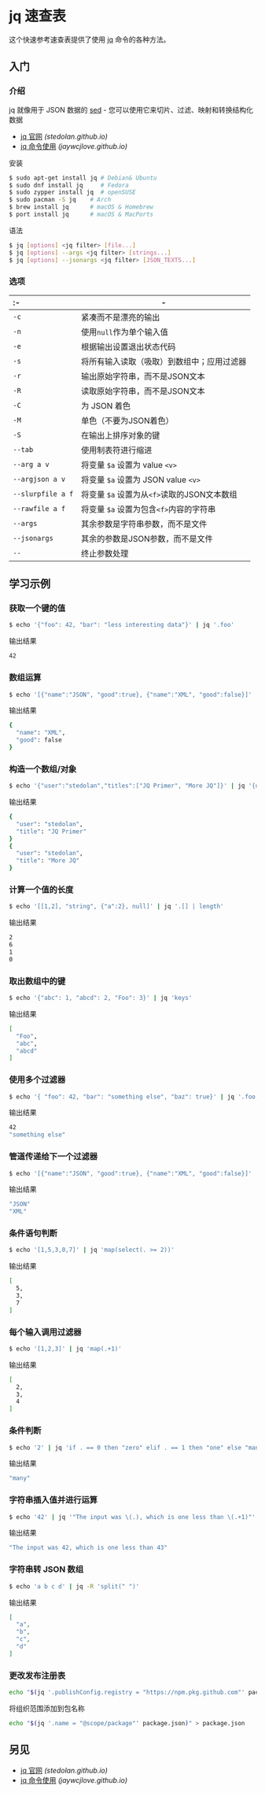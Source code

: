 jq 速查表
===

这个快速参考速查表提供了使用 [jq](https://stedolan.github.io/jq/) 命令的各种方法。

入门
----

### 介绍

jq 就像用于 JSON 数据的 [sed](./sed.md) - 您可以使用它来切片、过滤、映射和转换结构化数据

- [jq 官网](https://stedolan.github.io/jq/) _(stedolan.github.io)_
- [jq 命令使用](https://jaywcjlove.github.io/linux-command/c/jq.html) _(jaywcjlove.github.io)_

安装

```bash
$ sudo apt-get install jq # Debian& Ubuntu
$ sudo dnf install jq     # Fedora
$ sudo zypper install jq  # openSUSE
$ sudo pacman -S jq    # Arch
$ brew install jq      # macOS & Homebrew
$ port install jq      # macOS & MacPorts
```

语法

```bash
$ jq [options] <jq filter> [file...]
$ jq [options] --args <jq filter> [strings...]
$ jq [options] --jsonargs <jq filter> [JSON_TEXTS...]
```
<!--rehype:className=wrap-text -->

### 选项
<!--rehype:wrap-class=col-span-2-->

:- | -
:- | -
`-c`               | 紧凑而不是漂亮的输出
`-n`               | 使用`null`作为单个输入值
`-e`               | 根据输出设置退出状态代码
`-s`               | 将所有输入读取（吸取）到数组中；应用过滤器
`-r`               | 输出原始字符串，而不是JSON文本
`-R`               | 读取原始字符串，而不是JSON文本
`-C`               | 为 JSON 着色
`-M`               | 单色（不要为JSON着色）
`-S`               | 在输出上排序对象的键
`--tab`            | 使用制表符进行缩进
`--arg a v`        | 将变量 `$a` 设置为 value `<v>`
`--argjson a v`    | 将变量 `$a` 设置为 JSON value `<v>`
`--slurpfile a f`  | 将变量 `$a` 设置为从`<f>`读取的JSON文本数组
`--rawfile a f`    | 将变量 `$a` 设置为包含`<f>`内容的字符串
`--args`           | 其余参数是字符串参数，而不是文件
`--jsonargs`       | 其余的参数是JSON参数，而不是文件
`--`               | 终止参数处理

学习示例
---

### 获取一个键的值

```bash
$ echo '{"foo": 42, "bar": "less interesting data"}' | jq '.foo'
```
<!--rehype:className=wrap-text -->

输出结果

```bash
42
```

### 数组运算

```bash
$ echo '[{"name":"JSON", "good":true}, {"name":"XML", "good":false}]' | jq '.[1]'
```
<!--rehype:className=wrap-text -->

输出结果

```bash
{
  "name": "XML",
  "good": false
}
```

### 构造一个数组/对象

```bash
$ echo '{"user":"stedolan","titles":["JQ Primer", "More JQ"]}' | jq '{user, title: .titles[]}'
```
<!--rehype:className=wrap-text -->

输出结果

```bash
{
  "user": "stedolan",
  "title": "JQ Primer"
}
{
  "user": "stedolan",
  "title": "More JQ"
}
```

### 计算一个值的长度

```bash
$ echo '[[1,2], "string", {"a":2}, null]' | jq '.[] | length'
```
<!--rehype:className=wrap-text -->

输出结果

```bash
2
6
1
0
```

### 取出数组中的键

```bash
$ echo '{"abc": 1, "abcd": 2, "Foo": 3}' | jq 'keys'
```
<!--rehype:className=wrap-text -->

输出结果

```bash
[
  "Foo",
  "abc",
  "abcd"
]
```

### 使用多个过滤器

```bash
$ echo '{ "foo": 42, "bar": "something else", "baz": true}' | jq '.foo, .bar'
```
<!--rehype:className=wrap-text -->

输出结果

```bash
42
"something else"
```

### 管道传递给下一个过滤器

```bash
$ echo '[{"name":"JSON", "good":true}, {"name":"XML", "good":false}]' | jq '.[] | .name'
```
<!--rehype:className=wrap-text -->

输出结果

```bash
"JSON"
"XML"
```

### 条件语句判断

```bash
$ echo '[1,5,3,0,7]' | jq 'map(select(. >= 2))'
```
<!--rehype:className=wrap-text -->

输出结果

```bash
[
  5,
  3,
  7
]
```

### 每个输入调用过滤器

```bash
$ echo '[1,2,3]' | jq 'map(.+1)'
```

输出结果

```bash
[
  2,
  3,
  4
]
```

### 条件判断

```bash
$ echo '2' | jq 'if . == 0 then "zero" elif . == 1 then "one" else "many" end'
```
<!--rehype:className=wrap-text -->

输出结果

```bash
"many"
```

### 字符串插入值并进行运算

```bash
$ echo '42' | jq '"The input was \(.), which is one less than \(.+1)"'
```
<!--rehype:className=wrap-text -->

输出结果

```bash
"The input was 42, which is one less than 43"
```
<!--rehype:className=wrap-text -->

### 字符串转 JSON 数组

```bash
$ echo 'a b c d' | jq -R 'split(" ")'
```
<!--rehype:className=wrap-text -->

输出结果

```json
[
  "a",
  "b",
  "c",
  "d"
]
```
<!--rehype:className=wrap-text -->

### 更改发布注册表

```bash
echo "$(jq '.publishConfig.registry = "https://npm.pkg.github.com"' package.json)" > package.json
```

将组织范围添加到包名称

```bash
echo "$(jq '.name = "@scope/package"' package.json)" > package.json
```

另见
----

- [jq 官网](https://stedolan.github.io/jq/) _(stedolan.github.io)_
- [jq 命令使用](https://jaywcjlove.github.io/linux-command/c/jq.html) _(jaywcjlove.github.io)_
